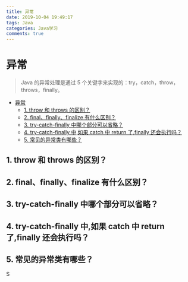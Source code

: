 ```yaml
---
title: 异常
date: 2019-10-04 19:49:17
tags: Java
categories: Java学习
comments: true
---
```

# 异常

> Java 的异常处理是通过 5 个关键字来实现的：try，catch，throw，throws，finally。

<!-- TOC -->

- [异常](#异常)
    - [1. throw 和 throws 的区别？](#1-throw-和-throws-的区别)
    - [2. final、finally、finalize 有什么区别？](#2-finalfinallyfinalize-有什么区别)
    - [3. try-catch-finally 中哪个部分可以省略？](#3-try-catch-finally-中哪个部分可以省略)
    - [4. try-catch-finally 中,如果 catch 中 return 了,finally 还会执行吗？](#4-try-catch-finally-中如果-catch-中-return-了finally-还会执行吗)
    - [5. 常见的异常类有哪些？](#5-常见的异常类有哪些)

<!-- /TOC -->

## 1. throw 和 throws 的区别？

## 2. final、finally、finalize 有什么区别？

## 3. try-catch-finally 中哪个部分可以省略？

## 4. try-catch-finally 中,如果 catch 中 return 了,finally 还会执行吗？

## 5. 常见的异常类有哪些？
S